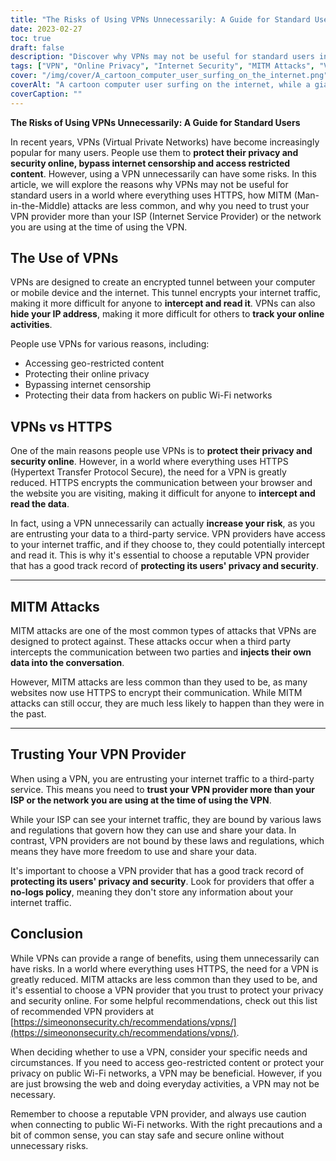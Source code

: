 ```yaml
---
title: "The Risks of Using VPNs Unnecessarily: A Guide for Standard Users"
date: 2023-02-27
toc: true
draft: false
description: "Discover why VPNs may not be useful for standard users in a world where everything uses HTTPS and how to trust your VPN provider."
tags: ["VPN", "Online Privacy", "Internet Security", "MITM Attacks", "Virtual Private Networks", "Cybersecurity", "Online Safety", "Encryption", "HTTPS", "Data Protection", "Third-party Services", "Privacy Risks", "ISP", "Geo-restricted Content", "Internet Censorship", "Public Wi-Fi", "Data Privacy", "Online Protection", "Web Security", "VPN Providers"]
cover: "/img/cover/A_cartoon_computer_user_surfing_on_the_internet.png"
coverAlt: "A cartoon computer user surfing on the internet, while a giant lock symbol appears to protect the user's privacy."
coverCaption: ""
---
```


**The Risks of Using VPNs Unnecessarily: A Guide for Standard Users**

In recent years, VPNs (Virtual Private Networks) have become increasingly popular for many users. People use them to **protect their privacy and security online, bypass internet censorship and access restricted content**. However, using a VPN unnecessarily can have some risks. In this article, we will explore the reasons why VPNs may not be useful for standard users in a world where everything uses HTTPS, how MITM (Man-in-the-Middle) attacks are less common, and why you need to trust your VPN provider more than your ISP (Internet Service Provider) or the network you are using at the time of using the VPN.

## The Use of VPNs

VPNs are designed to create an encrypted tunnel between your computer or mobile device and the internet. This tunnel encrypts your internet traffic, making it more difficult for anyone to **intercept and read it**. VPNs can also **hide your IP address**, making it more difficult for others to **track your online activities**.

People use VPNs for various reasons, including:

- Accessing geo-restricted content
- Protecting their online privacy
- Bypassing internet censorship
- Protecting their data from hackers on public Wi-Fi networks

## VPNs vs HTTPS

One of the main reasons people use VPNs is to **protect their privacy and security online**. However, in a world where everything uses HTTPS (Hypertext Transfer Protocol Secure), the need for a VPN is greatly reduced. HTTPS encrypts the communication between your browser and the website you are visiting, making it difficult for anyone to **intercept and read the data**.

In fact, using a VPN unnecessarily can actually **increase your risk**, as you are entrusting your data to a third-party service. VPN providers have access to your internet traffic, and if they choose to, they could potentially intercept and read it. This is why it's essential to choose a reputable VPN provider that has a good track record of **protecting its users' privacy and security**. 

______

## MITM Attacks

MITM attacks are one of the most common types of attacks that VPNs are designed to protect against. These attacks occur when a third party intercepts the communication between two parties and **injects their own data into the conversation**. 

However, MITM attacks are less common than they used to be, as many websites now use HTTPS to encrypt their communication. While MITM attacks can still occur, they are much less likely to happen than they were in the past. 

______

## Trusting Your VPN Provider

When using a VPN, you are entrusting your internet traffic to a third-party service. This means you need to **trust your VPN provider more than your ISP or the network you are using at the time of using the VPN**. 

While your ISP can see your internet traffic, they are bound by various laws and regulations that govern how they can use and share your data. In contrast, VPN providers are not bound by these laws and regulations, which means they have more freedom to use and share your data.

It's important to choose a VPN provider that has a good track record of **protecting its users' privacy and security**. Look for providers that offer a **no-logs policy**, meaning they don't store any information about your internet traffic.

## Conclusion

While VPNs can provide a range of benefits, using them unnecessarily can have risks. In a world where everything uses HTTPS, the need for a VPN is greatly reduced. MITM attacks are less common than they used to be, and it's essential to choose a VPN provider that you trust to protect your privacy and security online. For some helpful recommendations, check out this list of recommended VPN providers at [https://simeononsecurity.ch/recommendations/vpns/](https://simeononsecurity.ch/recommendations/vpns/).

When deciding whether to use a VPN, consider your specific needs and circumstances. If you need to access geo-restricted content or protect your privacy on public Wi-Fi networks, a VPN may be beneficial. However, if you are just browsing the web and doing everyday activities, a VPN may not be necessary.

Remember to choose a reputable VPN provider, and always use caution when connecting to public Wi-Fi networks. With the right precautions and a bit of common sense, you can stay safe and secure online without unnecessary risks.